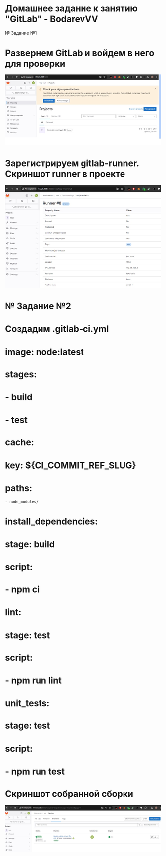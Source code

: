 # Домашнее задание к занятию "GitLab" - BodarevVV
№ Задание №1
# Развернем GitLab и войдем в него для проверки
![alt text](https://github.com/vasionxxx/devhw2/blob/main/gitlab/1.jpg)

# Зарегистрируем gitlab-runner. Скриншот runner в проекте
![alt text](https://github.com/vasionxxx/devhw2/blob/main/gitlab/2.jpg)

# № Задание №2
# Создадим .gitlab-ci.yml
# image: node:latest

# stages:
#  - build
#  - test

# cache:
#  key: ${CI_COMMIT_REF_SLUG}
#  paths:
    - node_modules/

# install_dependencies:
#  stage: build
#  script:
#    - npm ci

# lint:
#  stage: test
#  script:
#    - npm run lint

# unit_tests:
#  stage: test
#  script:
#    - npm run test

# Скриншот собранной сборки
![alt text](https://github.com/vasionxxx/devhw2/blob/main/gitlab/3.jpg)
